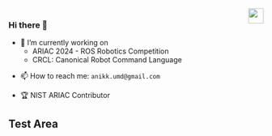 <img align="right" src="https://visitor-badge.laobi.icu/badge?page_id=anikk94.anikk94" height="30px" />

### Hi there 👋

- 🔭 I’m currently working on
  - ARIAC 2024 - ROS Robotics Competition
  - CRCL: Canonical Robot Command Language
<!-- - 🌱 I’m currently learning CRCL -->
<!-- - 👯 I’m looking to collaborate on ... -->
<!-- - 🤔 I’m looking for help with ... -->
<!-- - 💬 Ask me about ... -->
- 📫 How to reach me: `anikk.umd@gmail.com`
<!-- - 😄 Pronouns: ... -->
<!-- - ⚡ Fun fact: I like to stay up -->
  - 🏆 NIST ARIAC Contributor

## Test Area

